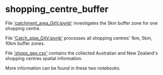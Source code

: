 # shopping_centre_buffer

File ['catchment_area_GitV.ipynb'](https://github.com/AURIN-OFFICE/shopping_centre_buffer/blob/main/catchment_area_GitV.ipynb) investigates the 5km buffer zone for one shopping centre.

File ['Catch_pipe_GitV.ipynb'](https://github.com/AURIN-OFFICE/shopping_centre_buffer/blob/main/Catch_pipe_GitV.ipynb) processes all shopping centres' 1km, 5km, 10km buffer zones.

File ['shops_geo.csv'](https://github.com/AURIN-OFFICE/shopping_centre_buffer/blob/main/shops_geo.csv) contains the collected Australian and New Zealand's shopping centres spatial information.

More information can be found in these two notebooks.
